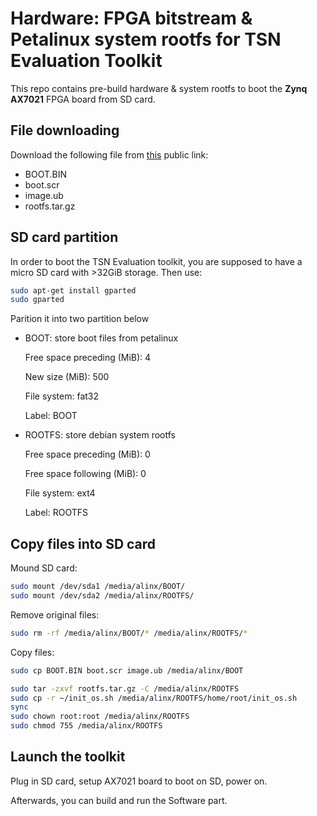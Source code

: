# Hardware: FPGA bitstream & Petalinux system rootfs for TSN Evaluation Toolkit

This repo contains pre-build hardware & system rootfs to boot the **Zynq AX7021** FPGA board from SD card.

## File downloading

Download the following file from [this](https://cloud.tsinghua.edu.cn/d/fa68c30f514144c0872b/) public link:

* BOOT.BIN
* boot.scr
* image.ub
* rootfs.tar.gz


## SD card partition

In order to boot the TSN Evaluation toolkit, you are supposed to have a micro SD card with >32GiB storage. Then use:

```bash
sudo apt-get install gparted
sudo gparted
```

Parition it into two partition below

* BOOT: store boot files from petalinux

    Free space preceding (MiB): 4

    New size (MiB): 500

    File system: fat32

    Label: BOOT

* ROOTFS: store debian system rootfs

    Free space preceding (MiB): 0

    Free space following (MiB): 0

    File system: ext4

    Label: ROOTFS

## Copy files into SD card

Mound SD card:
```bash
sudo mount /dev/sda1 /media/alinx/BOOT/
sudo mount /dev/sda2 /media/alinx/ROOTFS/
```

Remove original files:
```bash
sudo rm -rf /media/alinx/BOOT/* /media/alinx/ROOTFS/*
```

Copy files:
```bash
sudo cp BOOT.BIN boot.scr image.ub /media/alinx/BOOT

sudo tar -zxvf rootfs.tar.gz -C /media/alinx/ROOTFS
sudo cp -r ~/init_os.sh /media/alinx/ROOTFS/home/root/init_os.sh 
sync
sudo chown root:root /media/alinx/ROOTFS
sudo chmod 755 /media/alinx/ROOTFS
```

## Launch the toolkit

Plug in SD card, setup AX7021 board to boot on SD, power on.

Afterwards, you can build and run the Software part.